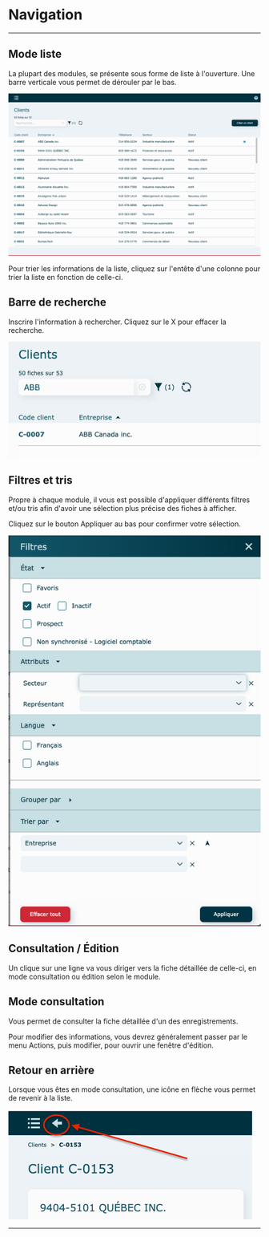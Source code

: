 # Navigation

---

## Mode liste

La plupart des modules, se présente sous forme de liste à l'ouverture.
Une barre verticale vous permet de dérouler par le bas. 

![](../../static/img/Fonctionnalites_Navigation_02.png)

Pour trier les informations de la liste, cliquez sur l'entête d'une colonne pour trier la liste en fonction de celle-ci.

## Barre de recherche

Inscrire l'information à rechercher.
Cliquez sur le X pour effacer la recherche.

![](../../static/img/Fonctionnalites_Navigation_04.png)

## Filtres et tris

Propre à chaque module, il vous est possible d'appliquer différents filtres et/ou tris afin d'avoir une sélection plus précise des fiches à afficher.

Cliquez sur le bouton Appliquer au bas pour confirmer votre sélection.

![](../../static/img/Fonctionnalites_Navigation_03.png)



## Consultation / Édition

Un clique sur une ligne va vous diriger vers la fiche détaillée de celle-ci, en mode consultation ou édition selon le module.

## Mode consultation

Vous permet de consulter la fiche détaillée d'un des enregistrements.

Pour modifier des informations, vous devrez généralement passer par le menu Actions, puis modifier, pour ouvrir une fenêtre d'édition. 

## Retour en arrière

Lorsque vous êtes en mode consultation, une icône en flèche vous permet de revenir à la liste. 

![](../../static/img/Fonctionnalites_Navigation_01.png)

---
